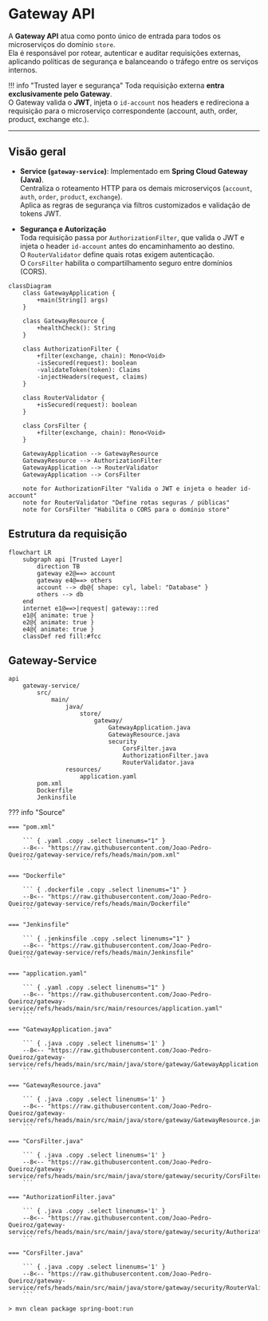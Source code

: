 # Gateway API

A **Gateway API** atua como ponto único de entrada para todos os microserviços do domínio `store`.  
Ela é responsável por rotear, autenticar e auditar requisições externas, aplicando políticas de segurança e balanceando o tráfego entre os serviços internos.

!!! info "Trusted layer e segurança"
    Toda requisição externa **entra exclusivamente pelo Gateway**.  
    O Gateway valida o **JWT**, injeta o `id-account` nos headers e redireciona a requisição para o microserviço correspondente (account, auth, order, product, exchange etc.).  

---

## Visão geral

- **Service (`gateway-service`)**: Implementado em **Spring Cloud Gateway (Java)**.  
  Centraliza o roteamento HTTP para os demais microserviços (`account`, `auth`, `order`, `product`, `exchange`).  
  Aplica as regras de segurança via filtros customizados e validação de tokens JWT.  

- **Segurança e Autorização**  
  Toda requisição passa por `AuthorizationFilter`, que valida o JWT e injeta o header `id-account` antes do encaminhamento ao destino.  
  O `RouterValidator` define quais rotas exigem autenticação.  
  O `CorsFilter` habilita o compartilhamento seguro entre domínios (CORS).

```mermaid
classDiagram
    class GatewayApplication {
        +main(String[] args)
    }

    class GatewayResource {
        +healthCheck(): String
    }

    class AuthorizationFilter {
        +filter(exchange, chain): Mono<Void>
        -isSecured(request): boolean
        -validateToken(token): Claims
        -injectHeaders(request, claims)
    }

    class RouterValidator {
        +isSecured(request): boolean
    }

    class CorsFilter {
        +filter(exchange, chain): Mono<Void>
    }

    GatewayApplication --> GatewayResource
    GatewayResource --> AuthorizationFilter
    GatewayApplication --> RouterValidator
    GatewayApplication --> CorsFilter

    note for AuthorizationFilter "Valida o JWT e injeta o header id-account"
    note for RouterValidator "Define rotas seguras / públicas"
    note for CorsFilter "Habilita o CORS para o domínio store"
```

## Estrutura da requisição

``` mermaid
flowchart LR
    subgraph api [Trusted Layer]
        direction TB
        gateway e2@==> account
        gateway e4@==> others
        account --> db@{ shape: cyl, label: "Database" }
        others --> db
    end
    internet e1@==>|request| gateway:::red
    e1@{ animate: true }
    e2@{ animate: true }
    e4@{ animate: true }
    classDef red fill:#fcc
```

## Gateway-Service

``` tree
api
    gateway-service/
        src/
            main/
                java/
                    store/
                        gateway/
                            GatewayApplication.java
                            GatewayResource.java
                            security
                                CorsFilter.java
                                AuthorizationFilter.java
                                RouterValidator.java
                resources/
                    application.yaml
        pom.xml
        Dockerfile
        Jenkinsfile
```

??? info "Source"

    === "pom.xml"

        ``` { .yaml .copy .select linenums="1" }
        --8<-- "https://raw.githubusercontent.com/Joao-Pedro-Queiroz/gateway-service/refs/heads/main/pom.xml"
        ```

    === "Dockerfile"

        ``` { .dockerfile .copy .select linenums="1" }
        --8<-- "https://raw.githubusercontent.com/Joao-Pedro-Queiroz/gateway-service/refs/heads/main/Dockerfile"
        ```

    === "Jenkinsfile"

        ``` { .jenkinsfile .copy .select linenums="1" }
        --8<-- "https://raw.githubusercontent.com/Joao-Pedro-Queiroz/gateway-service/refs/heads/main/Jenkinsfile"
        ```

    === "application.yaml"

        ``` { .yaml .copy .select linenums="1" }
        --8<-- "https://raw.githubusercontent.com/Joao-Pedro-Queiroz/gateway-service/refs/heads/main/src/main/resources/application.yaml"
        ```

    === "GatewayApplication.java"

        ``` { .java .copy .select linenums='1' }
        --8<-- "https://raw.githubusercontent.com/Joao-Pedro-Queiroz/gateway-service/refs/heads/main/src/main/java/store/gateway/GatewayApplication.java"
        ```

    === "GatewayResource.java"

        ``` { .java .copy .select linenums='1' }
        --8<-- "https://raw.githubusercontent.com/Joao-Pedro-Queiroz/gateway-service/refs/heads/main/src/main/java/store/gateway/GatewayResource.java"
        ```

    === "CorsFilter.java"

        ``` { .java .copy .select linenums='1' }
        --8<-- "https://raw.githubusercontent.com/Joao-Pedro-Queiroz/gateway-service/refs/heads/main/src/main/java/store/gateway/security/CorsFilter.java"
        ```

    === "AuthorizationFilter.java"

        ``` { .java .copy .select linenums='1' }
        --8<-- "https://raw.githubusercontent.com/Joao-Pedro-Queiroz/gateway-service/refs/heads/main/src/main/java/store/gateway/security/AuthorizationFilter.java"
        ```

    === "CorsFilter.java"

        ``` { .java .copy .select linenums='1' }
        --8<-- "https://raw.githubusercontent.com/Joao-Pedro-Queiroz/gateway-service/refs/heads/main/src/main/java/store/gateway/security/RouterValidator.java"
        ```

<!-- termynal -->

``` { bash }
> mvn clean package spring-boot:run
```